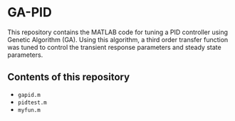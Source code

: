 # GA-PID
This repository contains the MATLAB code for tuning a PID controller using Genetic Algorithm (GA). Using this algorithm, a third order transfer function was tuned to control the transient response parameters and steady state parameters. 

## Contents of this repository
* `gapid.m`
* `pidtest.m`
* `myfun.m` 
